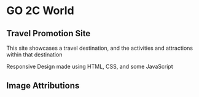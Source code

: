 # GO 2C World
## Travel Promotion Site

This site showcases a travel destination, and the activities and attractions within that destination

Responsive Design made using HTML, CSS, and some JavaScript

## Image Attributions

